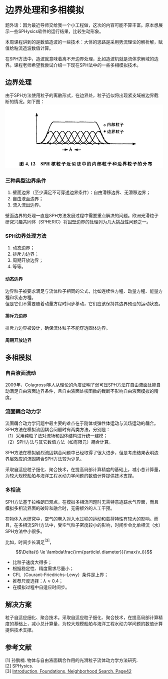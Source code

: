 <head>
    <script src="https://cdn.mathjax.org/mathjax/latest/MathJax.js?config=TeX-AMS-MML_HTMLorMML" type="text/javascript"></script>
    <script type="text/x-mathjax-config">
        MathJax.Hub.Config({
            tex2jax: {
            skipTags: ['script', 'noscript', 'style', 'textarea', 'pre'],
            inlineMath: [['$','$']]
            }
        });
    </script>
</head>

# 边界处理和多相模拟

题外话：因为最近导师交给我一个小工程做，这次的内容可能不算丰富。原本想展示一些SPHysics软件的运行结果，比较生动形象。

本周课程讲到的是数值造波的一些技术：大体的思路是采用势流理论的解析解，赋值给粘流造波数值计算。

在SPH方法中，造波就意味着离不开边界处理，比如造波机就是流体求解域的边界。课程老师希望我尝试介绍一下现在SPH法中的一些多相模拟技术。

## 边界处理

由于SPH方法使用粒子的离散形式，在边界处，粒子近似将出现紧支域被边界截断的情况。如下图：<br>
![粒子法的边界问题](images/边界核近似.png)

### 三种典型边界条件

1. 壁面边界（至少满足不可穿透边界条件）：自由滑移边界、无滑移边界；
2. 自由液面边界；
3. 流入流出边界。

壁面边界的处理一直是SPH方法发展过程中需要重点解决的问题。欧洲光滑粒子研究兴趣共同体（SPHERIC）将固壁边界的处理列为几大挑战性问题之一。

### SPH边界处理方法

1. 动态边界；
2. 排斥力边界；
3. 周期开放边界；
4. 等等。

#### 动态边界

边界粒子被要求满足与流体粒子相同的公式，比如连续性方程、动量方程、能量方程和状态方程。<br>
但是它们不需要随着动量方程时间步移动，它们应该保持其边界预设的运动状态。

#### 排斥力边界

排斥力边界被设计，确保流体粒子不能穿透固体边界。

#### 周期开放边界

## 多相模拟

### 自由液面流动

2009年，Colagrossi等人从理论的角度证明了弱可压SPH方法在自由液面处能自动满足自由液面边界条件，且自由液面处核函数的截断不影响自由液面模拟的精度。

### 流固耦合动力学

流固耦合动力学问题中最主要的难点在于刚体或弹性体运动与流场运动的耦合。
SPH方法在模拟流固耦合问题时有两类方法，分别是：<br>
（1）采用纯粒子法对流场和固体结构进行统一建模；<br>
（2）SPH方法与其它数值方法（如有限元）耦合计算。

SPH方法在模拟剧烈流固耦合问题中已经取得了很大进步，但是考虑结果表明边界层效应的流固耦合SPH方法较为少见。

采取自适应粒子细化、聚合技术，在提高局部计算精度的基础上，减小总计算量，为较大规模船舶与海洋工程水动力学问题的数值计算提供技术支撑。

### 多相流

SPH方法基于拉格朗日观点，在模拟多相流问题时无需特意追踪水气界面，而且模拟多相流界面的破碎和融合时，无需额外的人工干预。

在物体入水研究中，空气的卷入对入水过程的运动和载荷特性有较大的影响。而且，在多相流SPH方法中，受空气粒子密度较小的影响，时间步会比单相流（水）SPH方法中小很多。

比如，时间步长满足${^{[3]}}$，

$$\Delta{t} \le \lambda\frac{\rm{particle\ diameter}}{\max{v_i}}$$

- 比粒子速度大得多；
- 根据稳定性、精度需求尽量小；
- CFL（Courant–Friedrichs–Lewy）条件是上界；
- 推荐尺度选择：$\lambda \approx 0.4$；
- 在模拟过程中自适应时间步。

## 解决方案

粒子自适应细化、聚合技术。采取自适应粒子细化、聚合技术，在提高局部计算精度的基础上，减小总计算量，为较大规模船舶与海洋工程水动力学问题的数值计算提供技术支撑。

## 参考文献

[1] 孙鹏楠. 物体与自由液面耦合作用的光滑粒子流体动力学方法研究.<br>
[2] SPHysics.<br>
[3] [Introduction, Foundations, Neighborhood Search. Page42](https://interactivecomputergraphics.github.io/SPH-Tutorial/slides/01_intro_foundations_neighborhood.pdf)